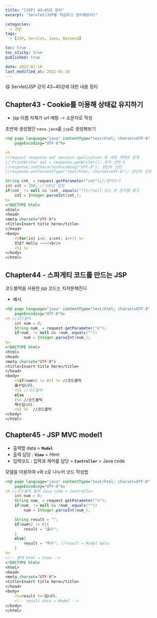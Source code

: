 ```yaml
---
title: "[JSP] 43~45강 정리"
excerpt: "Servlet/JSP를 학습하고 정리해보자!"

categories:
  - JSP
tags:
  - [JSP, Servlet, Java, Backend]

toc: true
toc_sticky: true
published: true

date: 2022-01-18
last_modified_at: 2022-01-18
---
```


😋 Servlet/JSP 강의 43~45강에 대한 내용 정리

## Chapter43 - Cookie를 이용해 상태값 유지하기

- jsp 이름 자체가 url 매핑 -> 소문자로 작성

초반에 생성했던 `nana.java`를 `jsp`로 생성해보기

```jsp
<%@ page language="java" contentType="text/html; charset=UTF-8"
    pageEncoding="UTF-8"%>

<%
//request response out session application 등 내장 객체로 존재
// PrintWriter out = response.getWriter(); 추가 선언 X
//response.setCharacterEncoding("UTF-8"); 상단부 선언
//response.setContentType("text/html; charset=UTF-8"); 상단부 선언

String cnt_ = request.getParameter("cnt");//받아오기
int cnt = 100; //기본값 설정
if(cnt_ != null && !cnt_.equals(""))//null 또는 빈 문자열 체크
	cnt = Integer.parseInt(cnt_);
%>
<!DOCTYPE html>
<html>
<head>
<meta charset="UTF-8">
<title>Insert title here</title>
</head>
<body>
	<%for(int i=0; i<cnt; i++){ %>
	안녕? Hello ~~~!<br/>
	<%} %>
</body>
</html>
```

## Chapter44 - 스파게티 코드를 만드는 JSP

코드블럭을 사용한 jsp 코드는 지저분해진다

- 예시

```jsp
<%@ page language="java" contentType="text/html; charset=UTF-8"
    pageEncoding="UTF-8"%>
<% //코드블럭
    int num = 0;
    String num_ = request.getParameter("n");
    if(num_ != null && !num_.equals(""))
    	num = Integer.parseInt(num_);
%>
<!DOCTYPE html>
<html>
<head>
<meta charset="UTF-8">
<title>Insert title here</title>
</head>
<body>
	<%if(num%2 != 0){ %> //코드블럭
	홀수입니다.
	<%} //코드블럭
	else
	{%> //코드블럭
	짝수입니다.
	<%} %> 	//코드블럭
</body>
</html>
```

## Chapter45 - JSP MVC model1

- 출력할 data = **`Model`**
- 출력 담당 : **`View`** = Html
- 입력코드 : 입력과 제어를 담당 = **`Controller`** = Java code

모델을 이용하여 v와 c로 나누어 코드 작성법

```jsp
<%@ page language="java" contentType="text/html; charset=UTF-8"
    pageEncoding="UTF-8"%>
<% //코드블럭 뭉치 Java code = Controller
    int num = 0;
    String num_ = request.getParameter("n");
    if(num_ != null && !num_.equals(""))
    	num = Integer.parseInt(num_);

    String result = "";
    if(num%2 != 0){
		result = "홀수";
    }
	else{
		result = "짝수"; //result = Model data
	}
%>
<!-- 출력 html = View -->
<!DOCTYPE html>
<html>
<head>
<meta charset="UTF-8">
<title>Insert title here</title>
</head>
<body>
	<%=result %>~입니다.
	<!-- result data = Model -->
</body>
</html>
```

